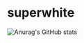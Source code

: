 # superwhite
![Anurag's GitHub stats](https://github-readme-stats.vercel.app/api?username=anuraghazra&hide=contribs,prs)
